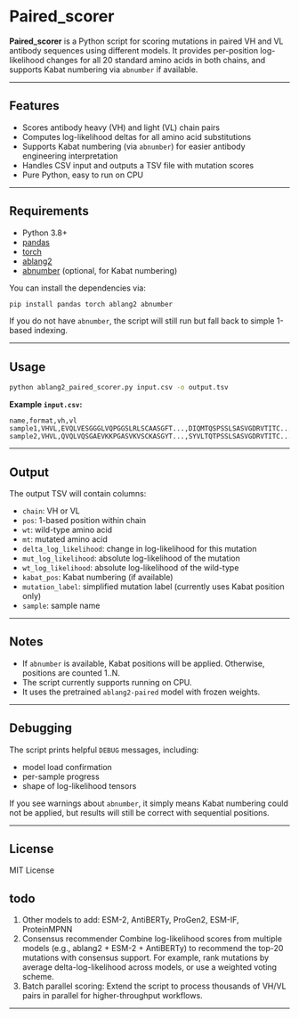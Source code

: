 # Paired\_scorer

**Paired\_scorer** is a Python script for scoring mutations in paired VH and VL antibody sequences using different models. It provides per-position log-likelihood changes for all 20 standard amino acids in both chains, and supports Kabat numbering via `abnumber` if available.

---

## Features

* Scores antibody heavy (VH) and light (VL) chain pairs
* Computes log-likelihood deltas for all amino acid substitutions
* Supports Kabat numbering (via `abnumber`) for easier antibody engineering interpretation
* Handles CSV input and outputs a TSV file with mutation scores
* Pure Python, easy to run on CPU

---

## Requirements

* Python 3.8+
* [pandas](https://pandas.pydata.org/)
* [torch](https://pytorch.org/)
* [ablang2](https://github.com/oxpig/ablang2)
* [abnumber](https://github.com/oxpig/abnumber) (optional, for Kabat numbering)

You can install the dependencies via:

```bash
pip install pandas torch ablang2 abnumber
```

If you do not have `abnumber`, the script will still run but fall back to simple 1-based indexing.

---

## Usage

```bash
python ablang2_paired_scorer.py input.csv -o output.tsv
```

**Example `input.csv`:**

```csv
name,format,vh,vl
sample1,VHVL,EVQLVESGGGLVQPGGSLRLSCAASGFT...,DIQMTQSPSSLSASVGDRVTITC...
sample2,VHVL,QVQLVQSGAEVKKPGASVKVSCKASGYT...,SYVLTQTPSSLSASVGDRVTITC...
```

---

## Output

The output TSV will contain columns:

* `chain`: VH or VL
* `pos`: 1-based position within chain
* `wt`: wild-type amino acid
* `mt`: mutated amino acid
* `delta_log_likelihood`: change in log-likelihood for this mutation
* `mut_log_likelihood`: absolute log-likelihood of the mutation
* `wt_log_likelihood`: absolute log-likelihood of the wild-type
* `kabat_pos`: Kabat numbering (if available)
* `mutation_label`: simplified mutation label (currently uses Kabat position only)
* `sample`: sample name

---

## Notes

* If `abnumber` is available, Kabat positions will be applied. Otherwise, positions are counted 1..N.
* The script currently supports running on CPU.
* It uses the pretrained `ablang2-paired` model with frozen weights.

---

## Debugging

The script prints helpful `DEBUG` messages, including:

* model load confirmation
* per-sample progress
* shape of log-likelihood tensors

If you see warnings about `abnumber`, it simply means Kabat numbering could not be applied, but results will still be correct with sequential positions.

---

## License

MIT License


## todo
1. Other models to add: ESM-2, AntiBERTy, ProGen2, ESM-IF, ProteinMPNN
2. Consensus recommender Combine log-likelihood scores from multiple models (e.g., ablang2 + ESM-2 + AntiBERTy) to recommend the top-20 mutations with consensus support. For example, rank mutations by average delta-log-likelihood across models, or use a weighted voting scheme.
3. Batch parallel scoring: Extend the script to process thousands of VH/VL pairs in parallel for higher-throughput workflows.
---

